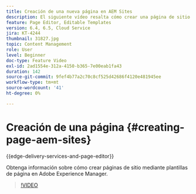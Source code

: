 ```yaml
---
title: Creación de una nueva página en AEM Sites
description: El siguiente vídeo resalta cómo crear una página de sitio basada en una plantilla en Adobe Experience Manager.
feature: Page Editor, Editable Templates
version: 6.4, 6.5, Cloud Service
jira: KT-4244
thumbnail: 31827.jpg
topic: Content Management
role: User
level: Beginner
doc-type: Feature Video
exl-id: 2ad1554e-312a-4150-b365-7e00eab1fa43
duration: 142
source-git-commit: 9fef4b77a2c70c8cf525d42686f4120e481945ee
workflow-type: tm+mt
source-wordcount: '41'
ht-degree: 0%

---
```


# Creación de una página {#creating-page-aem-sites}

{{edge-delivery-services-and-page-editor}}

Obtenga información sobre cómo crear páginas de sitio mediante plantillas de página en Adobe Experience Manager.

>[!VIDEO](https://video.tv.adobe.com/v/31827?quality=12&learn=on)

